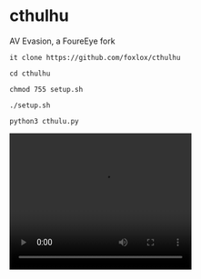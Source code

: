 # cthulhu

AV Evasion, a FoureEye fork

    it clone https://github.com/foxlox/cthulhu

    cd cthulhu

    chmod 755 setup.sh

    ./setup.sh

    python3 cthulu.py
    
    
    
    
<video width="320" height="240" controls>
  <source src="https://github.com/foxlox/cthulhu/blob/main/bandicam%202021-08-06%2010-46-25-632.mp4" type="video/mp4">
</video>

